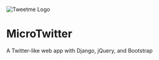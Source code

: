 ![Tweetme Logo](https://i.imgur.com/Y97pZVx.jpg)

# MicroTwitter

A Twitter-like web app with Django, jQuery, and Bootstrap
